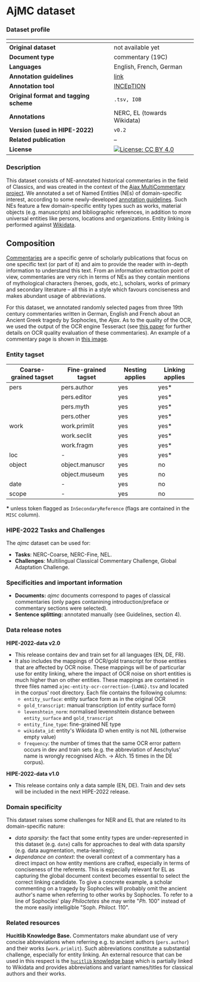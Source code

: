 # AjMC dataset

### Dataset profile

| <!-- -->    | <!-- -->    |
|-------------|-------------|
| **Original dataset**    | not available yet |
| **Document type**       | commentary (19C) |
| **Languages**           | English, French, German |
| **Annotation guidelines** | [link](https://doi.org/10.5281/zenodo.6368101) |
| **Annotation tool**     | [INCEpTION](https://inception-project.github.io/) |
| **Original format and tagging scheme** |`.tsv, IOB` |
| **Annotations**          | NERC, EL (towards Wikidata) |
| **Version (used in HIPE-2022)**   | `v0.2` |
| **Related publication**               | – |
| **License** | [![License: CC BY 4.0](https://img.shields.io/badge/License-CC_BY_4.0-lightgrey.svg)](https://creativecommons.org/licenses/by/4.0/) |


### Description

This dataset consists of NE-annotated historical commentaries in the field of Classics, and was created in the context of the [Ajax MultiCommentary project](https://mromanello.github.io/ajax-multi-commentary/). We annotated a set of Named Entities (NEs) of domain-specific interest, according to some newly-developed [annotation guidelines](https://doi.org/10.5281/zenodo.6368101). Such NEs feature a few domain-specific entity types such as works, material objects (e.g. manuscripts) and bibliographic references, in addition to more universal entities like persons, locations and organizations. Entity linking is performed against [Wikidata](http://wikidata.org/).

## Composition

[Commentaries](https://en.wikipedia.org/wiki/Commentary_(philology)) are a specific genre of scholarly publications that focus on one specific text (or part of it) and aim to provide the reader with in-depth information to understand this text. From an information extraction point of view, commentaries are very rich in terms of NEs as they contain mentions of mythological characters (heroes, gods, etc.), scholars, works of primary and secondary literature – all this in a style which favours conciseness and makes abundant usage of abbreviations.

For this dataset, we annotated randomly selected pages from three 19th century commentaries written in German, English and French about an Ancient Greek tragedy by Sophocles, the *Ajax*. As to the quality of the OCR, we used the output of the OCR engine Tesseract (see [this paper](https://arxiv.org/abs/2110.06817) for further details on OCR quality evaluation of these commentaries). An example of a commentary page is shown in [this image](ajmc-commentary-layout-regions.png).


### Entity tagset

| Coarse-grained tagset | Fine-grained tagset | Nesting applies | Linking applies | 
| ------| ------------| --------| --------|
| pers | pers.author | yes     | yes\*   |
|  | pers.editor | yes     | yes\*     |
|  | pers.myth | yes     | yes\*     |
|  | pers.other | yes     | yes\*     |
| work | work.primlit | yes | yes\* |
|  | work.seclit | yes | yes\* |
|  | work.fragm | yes | yes\* |
| loc | - | yes | yes\* |
| object | object.manuscr | yes | no |
|  | object.museum | yes | no |
| date | - | yes | no |
| scope | - | yes | no |


**\*** unless token flagged as `InSecondaryReference` (flags are contained in the `MISC` column).

### HIPE-2022 Tasks and Challenges

The *ajmc* dataset can be used for:    

- **Tasks**: NERC-Coarse, NERC-Fine, NEL.
- **Challenges**: Multilingual Classical Commentary Challenge, Global Adaptation Challenge.


### Specificities and important information

- **Documents:** *ajmc* documents correspond to pages of classical commentaries (only pages contanining introduction/preface or commentary sections were selected).
- **Sentence splitting:** annotated manually (see Guidelines, section 4).

### Data release notes

**HIPE-2022-data v2.0**
- This release contains dev and train set for all languages (EN, DE, FR). 
- It also includes the mappings of OCR/gold transcript for those entities that are affected by OCR noise. These mappings will be of particurlar use for entity linking, where the impact of OCR noise on short entities is much higher than on other entities. These mappings are contained in three files named `ajmc-entity-ocr-correction-{LANG}.tsv` and located in the corpus' root directory. Each file contains the following columns:
    - `entity_surface`: entity surface form as in the original OCR 
    - `gold_transcript`: manual transcription (of entity surface form)
    - `levenshtein_norm`: normalised levennshtein distance between `entity_surface` and `gold_transcript`
    - `entity_fine_type`: fine-grained NE type
    - `wikidata_id`: entity's Wikidata ID when entity is not NIL (otherwise empty value)
    - `frequency`: the number of times that the same OCR error pattern occurs in dev and train sets (e.g. the abbreviation of Aeschylus' name is wrongly recognised Aſch. -> Äſch. 15 times in the DE corpus).

**HIPE-2022-data v1.0**

- This release contains only a data sample (EN, DE). Train and dev sets will be included in the next HIPE-2022 release.

### Domain specificity

This dataset raises some challenges for NER and EL that are related to its domain-specific nature: 

- *data sparsity*: the fact that some entity types are under-represented in this dataset (e.g. `date`) calls for approaches to deal with data sparsity (e.g. data augmentation, meta-learning);
- *dependance on context*: the overall context of a commentary has a direct impact on how entity mentions are crafted, especially in terms of conciseness of the referents. This is especially relevant for EL as capturing the global document context becomes essential to select the correct linking candidate. To give a concrete example, a scholar commenting on a tragedy by Sophocles will probably omit the ancient author's name when referring to other works by Sophocles. To refer to a line of Sophocles' play *Philoctetes* she may write "*Ph.* 100" instead of the more easily intelligible "Soph. *Philoct.* 110".

### Related resources

**Hucitlib Knowledge Base.** Commentators make abundant use of very concise abbreviations when referring e.g. to ancient authors (`pers.author`) and their works (`work.primlit`). Such abbreviations constitute a substantial challenge, especially for entity linking. An external resource that can be used in this respect is the [`hucitlib` knowledge base](https://hucitlib.readthedocs.io/) which is partially linked to Wikidata and provides abbreviations and variant names/titles for classical authors and their works.